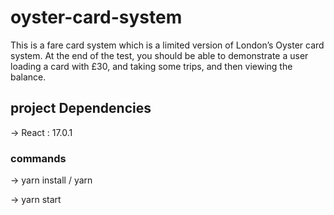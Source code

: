 # oyster-card-system
This is a fare card system which is a limited version of London’s Oyster card system. At the end of the test, you should be able to demonstrate a user loading a card with £30, and taking some trips, and then viewing the balance.


## project Dependencies

-> React : 17.0.1

### commands

-> yarn install / yarn

-> yarn start
